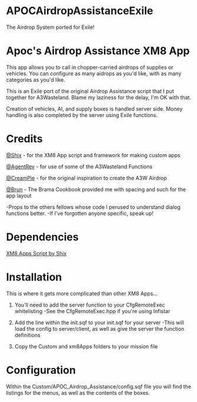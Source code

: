 # APOCAirdropAssistanceExile
The Airdrop System ported for Exile!
# Apoc's Airdrop Assistance XM8 App
This app allows you to call in chopper-carried airdrops of supplies or vehicles.  You can configure as many aidrops as you'd like, with as many categories as you'd like.

This is an Exile port of the original Airdrop Assistance script that I put together for A3Wasteland.  Blame my laziness for the delay, I'm OK with that.

Creation of vehicles, AI, and supply boxes is handled server side.  Money handling is also completed by the server using Exile functions.

# Credits
[@Shix](http://www.exilemod.com/profile/4566-shix/) - for the XM8 App script and framework for making custom apps

[@AgentRev](http://forums.a3wasteland.com/index.php?action=profile;u=53) - for use of some of the A3Wasteland Functions

[@CreamPie](http://forums.a3wasteland.com/index.php?action=profile;u=260) - for the original inspiration to create the A3W Airdrop

[@Brun](http://www.exilemod.com/topic/11296-xm8-app-brama-cookbook-updated/) - The Brama Cookbook provided me with spacing and such for the app layout

-Props to the others fellows whose code I perused to understand dialog functions better.
-If I've forgotten anyone specific, speak up!

# Dependencies
[XM8 Apps Script by Shix](http://www.exilemod.com/topic/9040-xm8-apps/)

# Installation
This is where it gets more complicated than other XM8 Apps...

1) You'll need to add the server function to your CfgRemoteExec whitelisting
	-See the CfgRemoteExec.hpp if you're using Infistar

2) Add the line within the init.sqf to your init.sqf for your server
	-This will load the config to server/client, as well as give the server the function definitions
	
3) Copy the Custom and xm8Apps folders to your mission file

# Configuration
Within the Custom/APOC_Airdrop_Assistance/config.sqf file you will find the listings for the menus, as well as the contents of the boxes.
